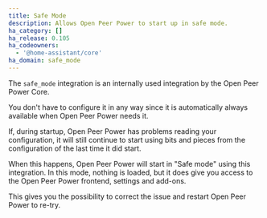 ```yaml
---
title: Safe Mode
description: Allows Open Peer Power to start up in safe mode.
ha_category: []
ha_release: 0.105
ha_codeowners:
  - '@home-assistant/core'
ha_domain: safe_mode
---
```


The `safe_mode` integration is an internally used integration by the
Open Peer Power Core.

You don't have to configure it in any way since it is automatically always
available when Open Peer Power needs it.

If, during startup, Open Peer Power has problems reading your configuration,
it will still continue to start using bits and pieces from the configuration
of the last time it did start.

When this happens, Open Peer Power will start in "Safe mode" using this
integration. In this mode, nothing is loaded, but it does give you access to
the Open Peer Power frontend, settings and add-ons.

This gives you the possibility to correct the issue and restart Open Peer Power
to re-try.
